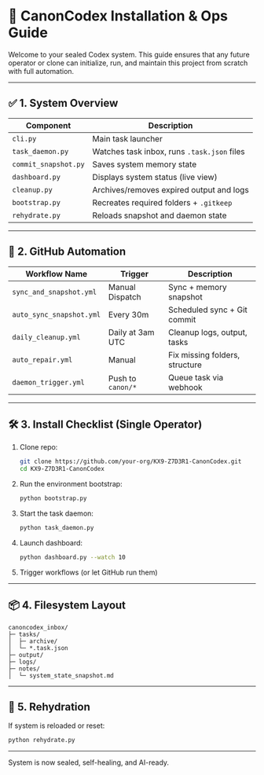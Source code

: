 # 🧪 CanonCodex Installation & Ops Guide

Welcome to your sealed Codex system. This guide ensures that any future operator or clone can initialize, run, and maintain this project from scratch with full automation.

---

## ✅ 1. System Overview

| Component          | Description                                   |
|-------------------|-----------------------------------------------|
| `cli.py`          | Main task launcher                            |
| `task_daemon.py`  | Watches task inbox, runs `.task.json` files   |
| `commit_snapshot.py` | Saves system memory state                 |
| `dashboard.py`    | Displays system status (live view)            |
| `cleanup.py`      | Archives/removes expired output and logs      |
| `bootstrap.py`    | Recreates required folders + `.gitkeep`       |
| `rehydrate.py`    | Reloads snapshot and daemon state             |

---

## 🔁 2. GitHub Automation

| Workflow Name             | Trigger           | Description                              |
|---------------------------|-------------------|------------------------------------------|
| `sync_and_snapshot.yml`   | Manual Dispatch   | Sync + memory snapshot                   |
| `auto_sync_snapshot.yml`  | Every 30m         | Scheduled sync + Git commit              |
| `daily_cleanup.yml`       | Daily at 3am UTC  | Cleanup logs, output, tasks              |
| `auto_repair.yml`         | Manual            | Fix missing folders, structure           |
| `daemon_trigger.yml`      | Push to `canon/*` | Queue task via webhook                   |

---

## 🛠 3. Install Checklist (Single Operator)

1. Clone repo:
   ```bash
   git clone https://github.com/your-org/KX9-Z7D3R1-CanonCodex.git
   cd KX9-Z7D3R1-CanonCodex
   ```

2. Run the environment bootstrap:
   ```bash
   python bootstrap.py
   ```

3. Start the task daemon:
   ```bash
   python task_daemon.py
   ```

4. Launch dashboard:
   ```bash
   python dashboard.py --watch 10
   ```

5. Trigger workflows (or let GitHub run them)

---

## 📦 4. Filesystem Layout

```
canoncodex_inbox/
├─ tasks/
│  ├─ archive/
│  └─ *.task.json
├─ output/
├─ logs/
├─ notes/
│  └─ system_state_snapshot.md
```

---

## 🧠 5. Rehydration

If system is reloaded or reset:
```bash
python rehydrate.py
```

---

System is now sealed, self-healing, and AI-ready.